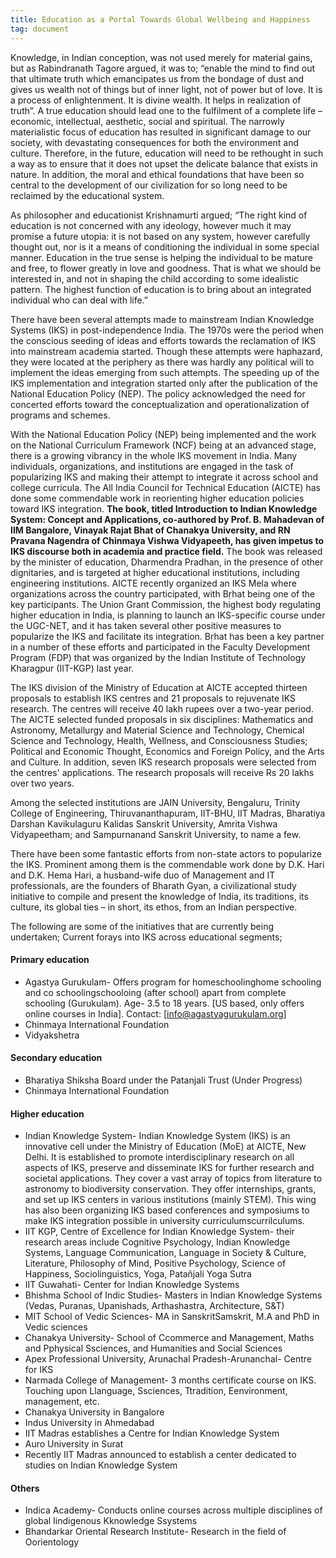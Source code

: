 ```yaml
---
title: Education as a Portal Towards Global Wellbeing and Happiness
tag: document
---
```


Knowledge, in Indian conception, was not used merely for material gains, but as Rabindranath Tagore argued, it was to; “enable the mind to find out that ultimate truth which emancipates us from the bondage of dust and gives us wealth not of things but of inner light, not of power but of love. It is a process of enlightenment. It is divine wealth. It helps in realization of truth”. A true education should lead one to the fulfilment of a complete life – economic, intellectual, aesthetic, social and spiritual. The narrowly materialistic focus of education has resulted in significant damage to our society, with devastating consequences for both the environment and culture. Therefore, in the future, education will need to be rethought in such a way as to ensure that it does not upset the delicate balance that exists in nature. In addition, the moral and ethical foundations that have been so central to the development of our civilization for so long need to be reclaimed by the educational system.

As philosopher and educationist Krishnamurti argued; “The right kind of education is not concerned with any ideology, however much it may promise a future utopia: it is not based on any system, however carefully thought out, nor is it a means of conditioning the individual in some special manner. Education in the true sense is helping the individual to be mature and free, to flower greatly in love and goodness. That is what we should be interested in, and not in shaping the child according to some idealistic pattern. The highest function of education is to bring about an integrated individual who can deal with life.”

There have been several attempts made to mainstream Indian Knowledge Systems (IKS) in post-independence India. The 1970s were the period when the conscious seeding of ideas and efforts towards the reclamation of IKS into mainstream academia started. Though these attempts were haphazard, they were located at the periphery as there was hardly any political will to implement the ideas emerging from such attempts. The speeding up of the IKS implementation and integration started only after the publication of the National Education Policy (NEP). The policy acknowledged the need for concerted efforts toward the conceptualization and operationalization of programs and schemes. 

With the National Education Policy (NEP) being implemented and the work on the National Curriculum Framework (NCF) being at an advanced stage, there is a growing vibrancy in the whole IKS movement in India. Many individuals, organizations, and institutions are engaged in the task of popularizing IKS and making their attempt to integrate it across school and college curricula. The All India Council for Technical Education (AICTE) has done some commendable work in reorienting higher education policies toward IKS integration. **The book, titled Introduction to Indian Knowledge System: Concept and Applications, co-authored by Prof. B. Mahadevan of IIM Bangalore, Vinayak Rajat Bhat of Chanakya University, and RN Pravana Nagendra of Chinmaya Vishwa Vidyapeeth, has given impetus to IKS discourse both in academia and practice field.** The book was released by the minister of education, Dharmendra Pradhan, in the presence of other dignitaries, and is targeted at higher educational institutions, including engineering institutions. AICTE recently organized an IKS Mela where organizations across the country participated, with Bṛhat being one of the key participants. The Union Grant Commission, the highest body regulating higher education in India, is planning to launch an IKS-specific course under the UGC-NET, and it has taken several other positive measures to popularize the IKS and facilitate its integration. Bṛhat has been a key partner in a number of these efforts and participated in the Faculty Development Program (FDP) that was organized by the Indian Institute of Technology Kharagpur (IIT-KGP) last year. 

The IKS division of the Ministry of Education at AICTE accepted thirteen proposals to establish IKS centres and 21 proposals to rejuvenate IKS research. The centres will receive 40 lakh rupees over a two-year period. The AICTE selected funded proposals in six disciplines: Mathematics and Astronomy, Metallurgy and Material Science and Technology, Chemical Science and Technology, Health, Wellness, and Consciousness Studies; Political and Economic Thought, Economics and Foreign Policy, and the Arts and Culture. In addition, seven IKS research proposals were selected from the centres' applications. The research proposals will receive Rs 20 lakhs over two years.

Among the selected institutions are JAIN University, Bengaluru, Trinity College of Engineering, Thiruvananthapuram, IIT-BHU, IIT Madras, Bharatiya Darshan Kavikulaguru Kalidas Sanskrit University, Amrita Vishwa Vidyapeetham; and Sampurnanand Sanskrit University, to name a few.

There have been some fantastic efforts from non-state actors to popularize the IKS. Prominent among them is the commendable work done by D.K. Hari and D.K. Hema Hari, a husband-wife duo of Management and IT professionals, are the founders of Bharath Gyan, a civilizational study initiative to compile and present the knowledge of India, its traditions, its culture, its global ties – in short, its ethos, from an Indian perspective. 

The following are some of the initiatives that are currently being undertaken;
Current forays into IKS across educational segments;

#### Primary education
- Agastya Gurukulam- Offers program for homeschoolinghome schooling and co schoolingschooloing (after school) apart from complete schooling (Gurukulam). Age- 3.5 to 18 years. [US based, only offers online courses in India].
  Contact: [info@agastyagurukulam.org]
- Chinmaya International Foundation
- Vidyakshetra 

#### Secondary education
- Bharatiya Shiksha Board under the Patanjali Trust (Under Progress)
- Chinmaya International Foundation 

#### Higher education
- Indian Knowledge System- Indian Knowledge System (IKS) is an innovative cell under the Ministry of Education (MoE) at AICTE, New Delhi. It is established to promote interdisciplinary research on all aspects of IKS, preserve and disseminate IKS for further research and societal applications. They cover a vast array of topics from literature to astronomy to biodiversity conservation. They offer internships, grants, and set up IKS centers in various institutions (mainly STEM). This wing has also been organizing IKS based conferences and symposiums to make IKS integration possible in university curriculumscurrilculums. 
- IIT KGP, Centre of Excellence for Indian Knowledge System- their research areas include Cognitive Psychology, Indian Knowledge Systems, Language Communication, Language in Society & Culture, Literature, Philosophy of Mind, Positive Psychology, Science of Happiness, Sociolinguistics, Yoga, Patañjali Yoga Sutra
- IIT Guwahati- Center for Indian Knowledge Systems
- Bhishma School of Indic Studies- Masters in Indian Knowledge Systems (Vedas, Puranas, Upanishads, Arthashastra, Architecture, S&T)
- MIT School of Vedic Sciences- MA in SanskritSamskrit, M.A and PhD in Vedic sciences
- Chanakya University- School of Ccommerce and Management, Maths and Pphysical Ssciences, and Humanities and Social Sciences
- Apex Professional University, Arunachal Pradesh-Arunanchal- Centre for IKS
- Narmada College of Management- 3 months certificate course on IKS. Touching upon Llanguage, Ssciences, Ttradition, Eenvironment, management, etc.
- Chanakya University in Bangalore 
- Indus University in Ahmedabad 
- IIT Madras establishes a Centre for Indian Knowledge System
- Auro University in Surat
- Recently IIT Madras announced to establish a center dedicated to studies on Indian Knowledge System

#### Others
- Indica Academy- Conducts online courses across multiple disciplines of global Iindigenous Kknowledge Ssystems
- Bhandarkar Oriental Research Institute- Research in the field of Oorientology
